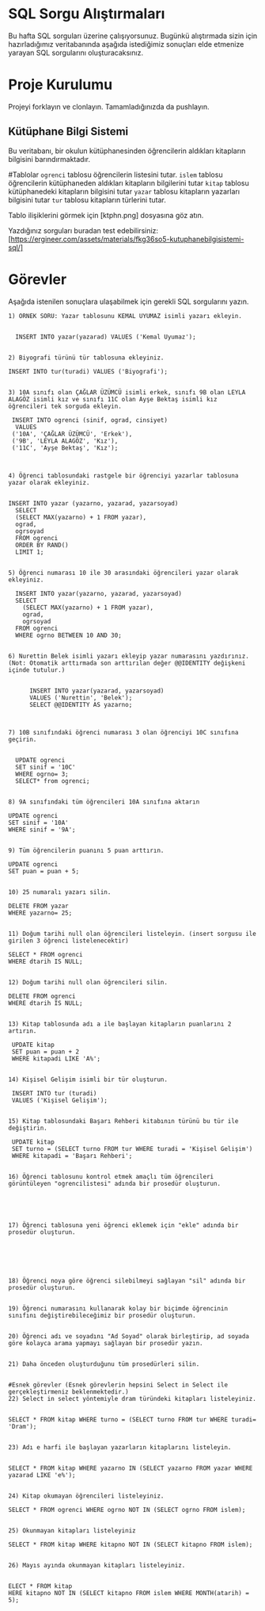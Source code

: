 # SQL Sorgu Alıştırmaları

Bu hafta SQL sorguları üzerine çalışıyorsunuz. Bugünkü alıştırmada sizin için hazırladığımız veritabanında aşağıda istediğimiz sonuçları elde etmenize yarayan SQL sorgularını oluşturacaksınız.

# Proje Kurulumu
Projeyi forklayın ve clonlayın. Tamamladığınızda da pushlayın.

## Kütüphane Bilgi Sistemi

Bu veritabanı, bir okulun kütüphanesinden öğrencilerin aldıkları kitapların bilgisini barındırmaktadır.

#Tablolar 
`ogrenci` tablosu öğrencilerin listesini tutar.
`islem` tablosu öğrencilerin kütüphaneden aldıkları kitapların bilgilerini tutar
`kitap` tablosu kütüphanedeki kitapların bilgisini tutar
`yazar` tablosu kitapların yazarları bilgisini tutar
`tur` tablosu kitapların türlerini tutar.

Tablo ilişiklerini görmek için [ktphn.png] dosyasına göz atın.

Yazdığınız sorguları buradan test edebilirsiniz: [https://ergineer.com/assets/materials/fkg36so5-kutuphanebilgisistemi-sql/]



# Görevler
Aşağıda istenilen sonuçlara ulaşabilmek için gerekli SQL sorgularını yazın. 



	1) ÖRNEK SORU: Yazar tablosunu KEMAL UYUMAZ isimli yazarı ekleyin.
	
   
      INSERT INTO yazar(yazarad) VALUES ('Kemal Uyumaz');

	
	2) Biyografi türünü tür tablosuna ekleyiniz.

	INSERT INTO tur(turadi) VALUES ('Biyografi');
	
	
	3) 10A sınıfı olan ÇAĞLAR ÜZÜMCÜ isimli erkek, sınıfı 9B olan LEYLA ALAGÖZ isimli kız ve sınıfı 11C olan Ayşe Bektaş isimli kız öğrencileri tek sorguda ekleyin. 

	 INSERT INTO ogrenci (sinif, ograd, cinsiyet)
      VALUES
     ('10A', 'ÇAĞLAR ÜZÜMCÜ', 'Erkek'),
     ('9B', 'LEYLA ALAGÖZ', 'Kız'),
     ('11C', 'Ayşe Bektaş', 'Kız');

	
	
	4) Öğrenci tablosundaki rastgele bir öğrenciyi yazarlar tablosuna yazar olarak ekleyiniz.


	INSERT INTO yazar (yazarno, yazarad, yazarsoyad)
      SELECT
      (SELECT MAX(yazarno) + 1 FROM yazar), 
      ograd,
      ogrsoyad
      FROM ogrenci
      ORDER BY RAND()
      LIMIT 1;
	
	
	5) Öğrenci numarası 10 ile 30 arasındaki öğrencileri yazar olarak ekleyiniz.

      INSERT INTO yazar(yazarno, yazarad, yazarsoyad)
      SELECT
        (SELECT MAX(yazarno) + 1 FROM yazar), 
        ograd,
        ogrsoyad
      FROM ogrenci
      WHERE ogrno BETWEEN 10 AND 30;
	
	
	6) Nurettin Belek isimli yazarı ekleyip yazar numarasını yazdırınız.
	(Not: Otomatik arttırmada son arttırılan değer @@IDENTITY değişkeni içinde tutulur.)


          INSERT INTO yazar(yazarad, yazarsoyad)
          VALUES ('Nurettin', 'Belek');
          SELECT @@IDENTITY AS yazarno;

	
	
	7) 10B sınıfındaki öğrenci numarası 3 olan öğrenciyi 10C sınıfına geçirin.


	  UPDATE ogrenci
      SET sinif = '10C'
      WHERE ogrno= 3;
      SELECT* from ogrenci;
	
	
	8) 9A sınıfındaki tüm öğrencileri 10A sınıfına aktarın

	UPDATE ogrenci
    SET sinif = '10A'
    WHERE sinif = '9A'; 

	
	9) Tüm öğrencilerin puanını 5 puan arttırın.

	UPDATE ogrenci
    SET puan = puan + 5;
	
	
	10) 25 numaralı yazarı silin.

	DELETE FROM yazar
    WHERE yazarno= 25;


	11) Doğum tarihi null olan öğrencileri listeleyin. (insert sorgusu ile girilen 3 öğrenci listelenecektir)

	SELECT * FROM ogrenci
    WHERE dtarih IS NULL;
	
	
	12) Doğum tarihi null olan öğrencileri silin. 

	DELETE FROM ogrenci
    WHERE dtarih IS NULL;
	
	
	13) Kitap tablosunda adı a ile başlayan kitapların puanlarını 2 artırın.

	 UPDATE kitap
     SET puan = puan + 2
     WHERE kitapadi LIKE 'A%';
	
	
	14) Kişisel Gelişim isimli bir tür oluşturun.

	 INSERT INTO tur (turadi)
     VALUES ('Kişisel Gelişim');
	
	
	15) Kitap tablosundaki Başarı Rehberi kitabının türünü bu tür ile değiştirin.

	 UPDATE kitap
     SET turno = (SELECT turno FROM tur WHERE turadi = 'Kişisel Gelişim')
     WHERE kitapadi = 'Başarı Rehberi';
	
	
	16) Öğrenci tablosunu kontrol etmek amaçlı tüm öğrencileri görüntüleyen "ogrencilistesi" adında bir prosedür oluşturun.

     


	
	17) Öğrenci tablosuna yeni öğrenci eklemek için "ekle" adında bir prosedür oluşturun.


    

	
	
	18) Öğrenci noya göre öğrenci silebilmeyi sağlayan "sil" adında bir prosedür oluşturun.
	
	
	19) Öğrenci numarasını kullanarak kolay bir biçimde öğrencinin sınıfını değiştirebileceğimiz bir prosedür oluşturun.
	
	
	20) Öğrenci adı ve soyadını "Ad Soyad" olarak birleştirip, ad soyada göre kolayca arama yapmayı sağlayan bir prosedür yazın.
	
	
	21) Daha önceden oluşturduğunu tüm prosedürleri silin.
	
	
	#Esnek görevler (Esnek görevlerin hepsini Select in Select ile gerçekleştirmeniz beklenmektedir.)
	22) Select in select yöntemiyle dram türündeki kitapları listeleyiniz.


    SELECT * FROM kitap WHERE turno = (SELECT turno FROM tur WHERE turadi= 'Dram');
	
	
	23) Adı e harfi ile başlayan yazarların kitaplarını listeleyin.
	
	
	SELECT * FROM kitap WHERE yazarno IN (SELECT yazarno FROM yazar WHERE yazarad LIKE 'e%');


	24) Kitap okumayan öğrencileri listeleyiniz.
	
	SELECT * FROM ogrenci WHERE ogrno NOT IN (SELECT ogrno FROM islem);

	
	25) Okunmayan kitapları listeleyiniz

	SELECT * FROM kitap WHERE kitapno NOT IN (SELECT kitapno FROM islem);

	
	26) Mayıs ayında okunmayan kitapları listeleyiniz.

    
    ELECT * FROM kitap
    HERE kitapno NOT IN (SELECT kitapno FROM islem WHERE MONTH(atarih) = 5);